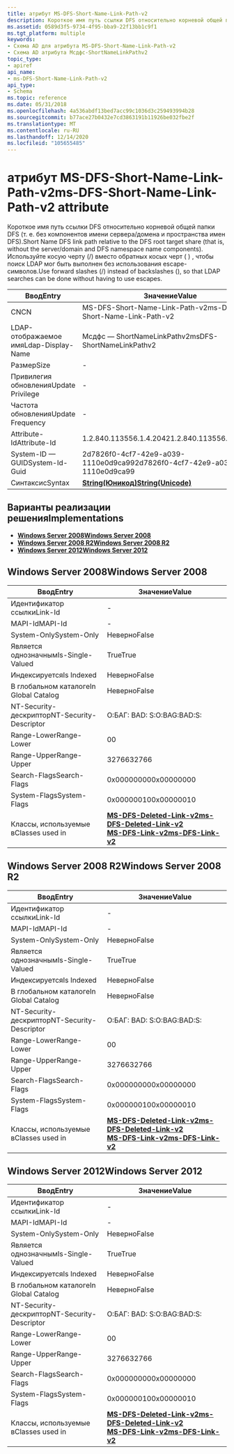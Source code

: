 ```yaml
---
title: атрибут MS-DFS-Short-Name-Link-Path-v2
description: Короткое имя путь ссылки DFS относительно корневой общей папки DFS (т. е. без компонентов имени сервера/домена и пространства имен DFS). Используйте косую черту (/) вместо обратных косых черт ( \) , чтобы поиск LDAP мог быть выполнен без использования escape-символов.
ms.assetid: 0589d3f5-9734-4f95-bba9-22f13bb1c9f1
ms.tgt_platform: multiple
keywords:
- Схема AD для атрибута MS-DFS-Short-Name-Link-Path-v2
- Схема AD атрибута Мсдфс-ShortNameLinkPathv2
topic_type:
- apiref
api_name:
- ms-DFS-Short-Name-Link-Path-v2
api_type:
- Schema
ms.topic: reference
ms.date: 05/31/2018
ms.openlocfilehash: 4a536abdf13bed7acc99c1036d3c259493994b28
ms.sourcegitcommit: b77ace27b0432e7cd3863191b11926be032fbe2f
ms.translationtype: MT
ms.contentlocale: ru-RU
ms.lasthandoff: 12/14/2020
ms.locfileid: "105655485"
---
```

# <a name="ms-dfs-short-name-link-path-v2-attribute"></a><span data-ttu-id="e4e88-106">атрибут MS-DFS-Short-Name-Link-Path-v2</span><span class="sxs-lookup"><span data-stu-id="e4e88-106">ms-DFS-Short-Name-Link-Path-v2 attribute</span></span>

<span data-ttu-id="e4e88-107">Короткое имя путь ссылки DFS относительно корневой общей папки DFS (т. е. без компонентов имени сервера/домена и пространства имен DFS).</span><span class="sxs-lookup"><span data-stu-id="e4e88-107">Short Name DFS link path relative to the DFS root target share (that is, without the server/domain and DFS namespace name components).</span></span> <span data-ttu-id="e4e88-108">Используйте косую черту (/) вместо обратных косых черт ( \) , чтобы поиск LDAP мог быть выполнен без использования escape-символов.</span><span class="sxs-lookup"><span data-stu-id="e4e88-108">Use forward slashes (/) instead of backslashes (\), so that LDAP searches can be done without having to use escapes.</span></span>



| <span data-ttu-id="e4e88-109">Ввод</span><span class="sxs-lookup"><span data-stu-id="e4e88-109">Entry</span></span> | <span data-ttu-id="e4e88-110">Значение</span><span class="sxs-lookup"><span data-stu-id="e4e88-110">Value</span></span> |
|-------------------|---------------------------------------------|
| <span data-ttu-id="e4e88-111">CN</span><span class="sxs-lookup"><span data-stu-id="e4e88-111">CN</span></span>                | <span data-ttu-id="e4e88-112">MS-DFS-Short-Name-Link-Path-v2</span><span class="sxs-lookup"><span data-stu-id="e4e88-112">ms-DFS-Short-Name-Link-Path-v2</span></span>              |
| <span data-ttu-id="e4e88-113">LDAP-отображаемое имя</span><span class="sxs-lookup"><span data-stu-id="e4e88-113">Ldap-Display-Name</span></span> | <span data-ttu-id="e4e88-114">Мсдфс — ShortNameLinkPathv2</span><span class="sxs-lookup"><span data-stu-id="e4e88-114">msDFS-ShortNameLinkPathv2</span></span>                   |
| <span data-ttu-id="e4e88-115">Размер</span><span class="sxs-lookup"><span data-stu-id="e4e88-115">Size</span></span>              | \-                                          |
| <span data-ttu-id="e4e88-116">Привилегия обновления</span><span class="sxs-lookup"><span data-stu-id="e4e88-116">Update Privilege</span></span>  | \-                                          |
| <span data-ttu-id="e4e88-117">Частота обновления</span><span class="sxs-lookup"><span data-stu-id="e4e88-117">Update Frequency</span></span>  | \-                                          |
| <span data-ttu-id="e4e88-118">Attribute-Id</span><span class="sxs-lookup"><span data-stu-id="e4e88-118">Attribute-Id</span></span>      | <span data-ttu-id="e4e88-119">1.2.840.113556.1.4.2042</span><span class="sxs-lookup"><span data-stu-id="e4e88-119">1.2.840.113556.1.4.2042</span></span>                     |
| <span data-ttu-id="e4e88-120">System-ID — GUID</span><span class="sxs-lookup"><span data-stu-id="e4e88-120">System-Id-Guid</span></span>    | <span data-ttu-id="e4e88-121">2d7826f0-4cf7-42e9-a039-1110e0d9ca99</span><span class="sxs-lookup"><span data-stu-id="e4e88-121">2d7826f0-4cf7-42e9-a039-1110e0d9ca99</span></span>        |
| <span data-ttu-id="e4e88-122">Синтаксис</span><span class="sxs-lookup"><span data-stu-id="e4e88-122">Syntax</span></span>            | [<span data-ttu-id="e4e88-123">**String(Юникод)**</span><span class="sxs-lookup"><span data-stu-id="e4e88-123">**String(Unicode)**</span></span>](s-string-unicode.md) |



## <a name="implementations"></a><span data-ttu-id="e4e88-124">Варианты реализации решения</span><span class="sxs-lookup"><span data-stu-id="e4e88-124">Implementations</span></span>

-   [<span data-ttu-id="e4e88-125">**Windows Server 2008**</span><span class="sxs-lookup"><span data-stu-id="e4e88-125">**Windows Server 2008**</span></span>](#windows-server-2008)
-   [<span data-ttu-id="e4e88-126">**Windows Server 2008 R2**</span><span class="sxs-lookup"><span data-stu-id="e4e88-126">**Windows Server 2008 R2**</span></span>](#windows-server-2008-r2)
-   [<span data-ttu-id="e4e88-127">**Windows Server 2012**</span><span class="sxs-lookup"><span data-stu-id="e4e88-127">**Windows Server 2012**</span></span>](#windows-server-2012)

## <a name="windows-server-2008"></a><span data-ttu-id="e4e88-128">Windows Server 2008</span><span class="sxs-lookup"><span data-stu-id="e4e88-128">Windows Server 2008</span></span>



| <span data-ttu-id="e4e88-129">Ввод</span><span class="sxs-lookup"><span data-stu-id="e4e88-129">Entry</span></span> | <span data-ttu-id="e4e88-130">Значение</span><span class="sxs-lookup"><span data-stu-id="e4e88-130">Value</span></span> |
|------------------------|------------------------------------------------------------------------------------------------------------------------|
| <span data-ttu-id="e4e88-131">Идентификатор ссылки</span><span class="sxs-lookup"><span data-stu-id="e4e88-131">Link-Id</span></span>                | \-                                                                                                                     |
| <span data-ttu-id="e4e88-132">MAPI-Id</span><span class="sxs-lookup"><span data-stu-id="e4e88-132">MAPI-Id</span></span>                | \-                                                                                                                     |
| <span data-ttu-id="e4e88-133">System-Only</span><span class="sxs-lookup"><span data-stu-id="e4e88-133">System-Only</span></span>            | <span data-ttu-id="e4e88-134">Неверно</span><span class="sxs-lookup"><span data-stu-id="e4e88-134">False</span></span>                                                                                                                  |
| <span data-ttu-id="e4e88-135">Является однозначным</span><span class="sxs-lookup"><span data-stu-id="e4e88-135">Is-Single-Valued</span></span>       | <span data-ttu-id="e4e88-136">True</span><span class="sxs-lookup"><span data-stu-id="e4e88-136">True</span></span>                                                                                                                   |
| <span data-ttu-id="e4e88-137">Индексируется</span><span class="sxs-lookup"><span data-stu-id="e4e88-137">Is Indexed</span></span>             | <span data-ttu-id="e4e88-138">Неверно</span><span class="sxs-lookup"><span data-stu-id="e4e88-138">False</span></span>                                                                                                                  |
| <span data-ttu-id="e4e88-139">В глобальном каталоге</span><span class="sxs-lookup"><span data-stu-id="e4e88-139">In Global Catalog</span></span>      | <span data-ttu-id="e4e88-140">Неверно</span><span class="sxs-lookup"><span data-stu-id="e4e88-140">False</span></span>                                                                                                                  |
| <span data-ttu-id="e4e88-141">NT-Security-дескриптор</span><span class="sxs-lookup"><span data-stu-id="e4e88-141">NT-Security-Descriptor</span></span> | <span data-ttu-id="e4e88-142">О:БАГ: BAD: S:</span><span class="sxs-lookup"><span data-stu-id="e4e88-142">O:BAG:BAD:S:</span></span>                                                                                                           |
| <span data-ttu-id="e4e88-143">Range-Lower</span><span class="sxs-lookup"><span data-stu-id="e4e88-143">Range-Lower</span></span>            | <span data-ttu-id="e4e88-144">0</span><span class="sxs-lookup"><span data-stu-id="e4e88-144">0</span></span>                                                                                                                      |
| <span data-ttu-id="e4e88-145">Range-Upper</span><span class="sxs-lookup"><span data-stu-id="e4e88-145">Range-Upper</span></span>            | <span data-ttu-id="e4e88-146">32766</span><span class="sxs-lookup"><span data-stu-id="e4e88-146">32766</span></span>                                                                                                                  |
| <span data-ttu-id="e4e88-147">Search-Flags</span><span class="sxs-lookup"><span data-stu-id="e4e88-147">Search-Flags</span></span>           | <span data-ttu-id="e4e88-148">0x00000000</span><span class="sxs-lookup"><span data-stu-id="e4e88-148">0x00000000</span></span>                                                                                                             |
| <span data-ttu-id="e4e88-149">System-Flags</span><span class="sxs-lookup"><span data-stu-id="e4e88-149">System-Flags</span></span>           | <span data-ttu-id="e4e88-150">0x00000010</span><span class="sxs-lookup"><span data-stu-id="e4e88-150">0x00000010</span></span>                                                                                                             |
| <span data-ttu-id="e4e88-151">Классы, используемые в</span><span class="sxs-lookup"><span data-stu-id="e4e88-151">Classes used in</span></span>        | [<span data-ttu-id="e4e88-152">**MS-DFS-Deleted-Link-v2**</span><span class="sxs-lookup"><span data-stu-id="e4e88-152">**ms-DFS-Deleted-Link-v2**</span></span>](c-msdfs-deletedlinkv2.md)<br/> [<span data-ttu-id="e4e88-153">**MS-DFS-Link-v2**</span><span class="sxs-lookup"><span data-stu-id="e4e88-153">**ms-DFS-Link-v2**</span></span>](c-msdfs-linkv2.md)<br/> |



## <a name="windows-server-2008-r2"></a><span data-ttu-id="e4e88-154">Windows Server 2008 R2</span><span class="sxs-lookup"><span data-stu-id="e4e88-154">Windows Server 2008 R2</span></span>



| <span data-ttu-id="e4e88-155">Ввод</span><span class="sxs-lookup"><span data-stu-id="e4e88-155">Entry</span></span> | <span data-ttu-id="e4e88-156">Значение</span><span class="sxs-lookup"><span data-stu-id="e4e88-156">Value</span></span> |
|------------------------|------------------------------------------------------------------------------------------------------------------------|
| <span data-ttu-id="e4e88-157">Идентификатор ссылки</span><span class="sxs-lookup"><span data-stu-id="e4e88-157">Link-Id</span></span>                | \-                                                                                                                     |
| <span data-ttu-id="e4e88-158">MAPI-Id</span><span class="sxs-lookup"><span data-stu-id="e4e88-158">MAPI-Id</span></span>                | \-                                                                                                                     |
| <span data-ttu-id="e4e88-159">System-Only</span><span class="sxs-lookup"><span data-stu-id="e4e88-159">System-Only</span></span>            | <span data-ttu-id="e4e88-160">Неверно</span><span class="sxs-lookup"><span data-stu-id="e4e88-160">False</span></span>                                                                                                                  |
| <span data-ttu-id="e4e88-161">Является однозначным</span><span class="sxs-lookup"><span data-stu-id="e4e88-161">Is-Single-Valued</span></span>       | <span data-ttu-id="e4e88-162">True</span><span class="sxs-lookup"><span data-stu-id="e4e88-162">True</span></span>                                                                                                                   |
| <span data-ttu-id="e4e88-163">Индексируется</span><span class="sxs-lookup"><span data-stu-id="e4e88-163">Is Indexed</span></span>             | <span data-ttu-id="e4e88-164">Неверно</span><span class="sxs-lookup"><span data-stu-id="e4e88-164">False</span></span>                                                                                                                  |
| <span data-ttu-id="e4e88-165">В глобальном каталоге</span><span class="sxs-lookup"><span data-stu-id="e4e88-165">In Global Catalog</span></span>      | <span data-ttu-id="e4e88-166">Неверно</span><span class="sxs-lookup"><span data-stu-id="e4e88-166">False</span></span>                                                                                                                  |
| <span data-ttu-id="e4e88-167">NT-Security-дескриптор</span><span class="sxs-lookup"><span data-stu-id="e4e88-167">NT-Security-Descriptor</span></span> | <span data-ttu-id="e4e88-168">О:БАГ: BAD: S:</span><span class="sxs-lookup"><span data-stu-id="e4e88-168">O:BAG:BAD:S:</span></span>                                                                                                           |
| <span data-ttu-id="e4e88-169">Range-Lower</span><span class="sxs-lookup"><span data-stu-id="e4e88-169">Range-Lower</span></span>            | <span data-ttu-id="e4e88-170">0</span><span class="sxs-lookup"><span data-stu-id="e4e88-170">0</span></span>                                                                                                                      |
| <span data-ttu-id="e4e88-171">Range-Upper</span><span class="sxs-lookup"><span data-stu-id="e4e88-171">Range-Upper</span></span>            | <span data-ttu-id="e4e88-172">32766</span><span class="sxs-lookup"><span data-stu-id="e4e88-172">32766</span></span>                                                                                                                  |
| <span data-ttu-id="e4e88-173">Search-Flags</span><span class="sxs-lookup"><span data-stu-id="e4e88-173">Search-Flags</span></span>           | <span data-ttu-id="e4e88-174">0x00000000</span><span class="sxs-lookup"><span data-stu-id="e4e88-174">0x00000000</span></span>                                                                                                             |
| <span data-ttu-id="e4e88-175">System-Flags</span><span class="sxs-lookup"><span data-stu-id="e4e88-175">System-Flags</span></span>           | <span data-ttu-id="e4e88-176">0x00000010</span><span class="sxs-lookup"><span data-stu-id="e4e88-176">0x00000010</span></span>                                                                                                             |
| <span data-ttu-id="e4e88-177">Классы, используемые в</span><span class="sxs-lookup"><span data-stu-id="e4e88-177">Classes used in</span></span>        | [<span data-ttu-id="e4e88-178">**MS-DFS-Deleted-Link-v2**</span><span class="sxs-lookup"><span data-stu-id="e4e88-178">**ms-DFS-Deleted-Link-v2**</span></span>](c-msdfs-deletedlinkv2.md)<br/> [<span data-ttu-id="e4e88-179">**MS-DFS-Link-v2**</span><span class="sxs-lookup"><span data-stu-id="e4e88-179">**ms-DFS-Link-v2**</span></span>](c-msdfs-linkv2.md)<br/> |



## <a name="windows-server-2012"></a><span data-ttu-id="e4e88-180">Windows Server 2012</span><span class="sxs-lookup"><span data-stu-id="e4e88-180">Windows Server 2012</span></span>



| <span data-ttu-id="e4e88-181">Ввод</span><span class="sxs-lookup"><span data-stu-id="e4e88-181">Entry</span></span> | <span data-ttu-id="e4e88-182">Значение</span><span class="sxs-lookup"><span data-stu-id="e4e88-182">Value</span></span> |
|------------------------|------------------------------------------------------------------------------------------------------------------------|
| <span data-ttu-id="e4e88-183">Идентификатор ссылки</span><span class="sxs-lookup"><span data-stu-id="e4e88-183">Link-Id</span></span>                | \-                                                                                                                     |
| <span data-ttu-id="e4e88-184">MAPI-Id</span><span class="sxs-lookup"><span data-stu-id="e4e88-184">MAPI-Id</span></span>                | \-                                                                                                                     |
| <span data-ttu-id="e4e88-185">System-Only</span><span class="sxs-lookup"><span data-stu-id="e4e88-185">System-Only</span></span>            | <span data-ttu-id="e4e88-186">Неверно</span><span class="sxs-lookup"><span data-stu-id="e4e88-186">False</span></span>                                                                                                                  |
| <span data-ttu-id="e4e88-187">Является однозначным</span><span class="sxs-lookup"><span data-stu-id="e4e88-187">Is-Single-Valued</span></span>       | <span data-ttu-id="e4e88-188">True</span><span class="sxs-lookup"><span data-stu-id="e4e88-188">True</span></span>                                                                                                                   |
| <span data-ttu-id="e4e88-189">Индексируется</span><span class="sxs-lookup"><span data-stu-id="e4e88-189">Is Indexed</span></span>             | <span data-ttu-id="e4e88-190">Неверно</span><span class="sxs-lookup"><span data-stu-id="e4e88-190">False</span></span>                                                                                                                  |
| <span data-ttu-id="e4e88-191">В глобальном каталоге</span><span class="sxs-lookup"><span data-stu-id="e4e88-191">In Global Catalog</span></span>      | <span data-ttu-id="e4e88-192">Неверно</span><span class="sxs-lookup"><span data-stu-id="e4e88-192">False</span></span>                                                                                                                  |
| <span data-ttu-id="e4e88-193">NT-Security-дескриптор</span><span class="sxs-lookup"><span data-stu-id="e4e88-193">NT-Security-Descriptor</span></span> | <span data-ttu-id="e4e88-194">О:БАГ: BAD: S:</span><span class="sxs-lookup"><span data-stu-id="e4e88-194">O:BAG:BAD:S:</span></span>                                                                                                           |
| <span data-ttu-id="e4e88-195">Range-Lower</span><span class="sxs-lookup"><span data-stu-id="e4e88-195">Range-Lower</span></span>            | <span data-ttu-id="e4e88-196">0</span><span class="sxs-lookup"><span data-stu-id="e4e88-196">0</span></span>                                                                                                                      |
| <span data-ttu-id="e4e88-197">Range-Upper</span><span class="sxs-lookup"><span data-stu-id="e4e88-197">Range-Upper</span></span>            | <span data-ttu-id="e4e88-198">32766</span><span class="sxs-lookup"><span data-stu-id="e4e88-198">32766</span></span>                                                                                                                  |
| <span data-ttu-id="e4e88-199">Search-Flags</span><span class="sxs-lookup"><span data-stu-id="e4e88-199">Search-Flags</span></span>           | <span data-ttu-id="e4e88-200">0x00000000</span><span class="sxs-lookup"><span data-stu-id="e4e88-200">0x00000000</span></span>                                                                                                             |
| <span data-ttu-id="e4e88-201">System-Flags</span><span class="sxs-lookup"><span data-stu-id="e4e88-201">System-Flags</span></span>           | <span data-ttu-id="e4e88-202">0x00000010</span><span class="sxs-lookup"><span data-stu-id="e4e88-202">0x00000010</span></span>                                                                                                             |
| <span data-ttu-id="e4e88-203">Классы, используемые в</span><span class="sxs-lookup"><span data-stu-id="e4e88-203">Classes used in</span></span>        | [<span data-ttu-id="e4e88-204">**MS-DFS-Deleted-Link-v2**</span><span class="sxs-lookup"><span data-stu-id="e4e88-204">**ms-DFS-Deleted-Link-v2**</span></span>](c-msdfs-deletedlinkv2.md)<br/> [<span data-ttu-id="e4e88-205">**MS-DFS-Link-v2**</span><span class="sxs-lookup"><span data-stu-id="e4e88-205">**ms-DFS-Link-v2**</span></span>](c-msdfs-linkv2.md)<br/> |



 

 





